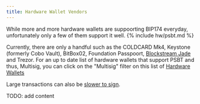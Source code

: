 ```yaml
---
title: Hardware Wallet Vendors
---
```


While more and more hardware wallets are suppoorting BIP174 everyday, unfortunately only a few of them support it well. {% include hw/psbt.md %}

Currently, there are only a handful such as the COLDCARD Mk4, Keystone (formerly Cobo Vault), BitBox02, Foundation Passpoort, [Blockstream Jade](https://www.athena-alpha.com/blockstream-jade-review/) and Trezor. For an up to date list of hardware wallets that support PSBT and thus, Multisig, you can click on the "Multisig" filter on this list of [Hardware Wallets](https://www.athena-alpha.com/hardware-wallets/)

Large transactions can also be [slower to sign](https://blog.keys.casa/bitcoin-multisig-hardware-signing-performance/).

TODO: add content
